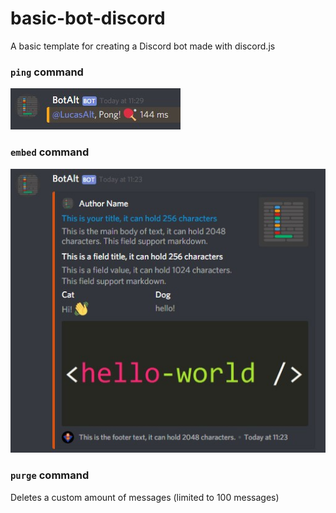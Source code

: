 # basic-bot-discord
A basic template for creating a Discord bot made with discord.js

### `ping` command
![ping command](./screenshots/ping.jpg)

### `embed` command
![embed command](./screenshots/embed.jpg)

### `purge` command
Deletes a custom amount of messages (limited to 100 messages)